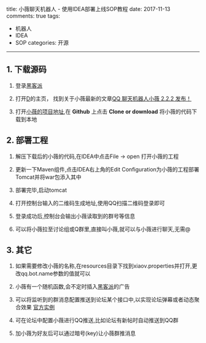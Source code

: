 title: 小薇聊天机器人 - 使用IDEA部署上线SOP教程
date: 2017-11-13
comments: true
tags: 
 - 机器人
 - IDEA
 - SOP
categories: 开源
----------

## 1. 下载源码

1. 登录[黑客派](https://hacpai.com/)

2. 打开[D](https://hacpai.com/member/88250)的主页， 找到关于小薇最新的文章[QQ 聊天机器人小薇 2.2.2 发布！](https://hacpai.com/article/1510281180427)

3. 打开[小薇的项目地址](https://github.com/b3log/xiaov),在 **Github** 上点击 **Clone or download** 将小薇的代码下载到本地

## 2. 部署工程

1. 解压下载后的小薇的代码,在IDEA中点击File -> open 打开小薇的工程

2. 更新一下Maven组件,点击IDEA右上角的Edit Configuration为小薇的工程部署Tomcat并将war包添入其中

3. 部署完毕,启动tomcat

4. 打开控制台输入的二维码生成地址,使用QQ扫描二维码登录即可

5. 登录成功后,控制台会输出小薇读取到的群号等信息

6. 可以将小薇拉至讨论组或Q群里,直接叫小薇,就可以与小薇进行聊天,无需@

## 3. 其它

1. 如果需要修改小薇的名称,在resources目录下找到xiaov.properties并打开,更改qq.bot.name参数的值就可以

2. 小薇有一个随机函数,会不定时插入[黑客派](https://hacpai.com/)的广告

3. 可以将监听到的群消息配置推送到论坛某个接口中,以实现论坛弹幕或者动态聚合效果 [官方实例](https://hacpai.com/community)

4. 可在论坛中配置小薇进行QQ推送,比如论坛有新帖时自动推送到QQ群

5. 加小薇为好友后可以通过暗号(key)让小薇群推消息

